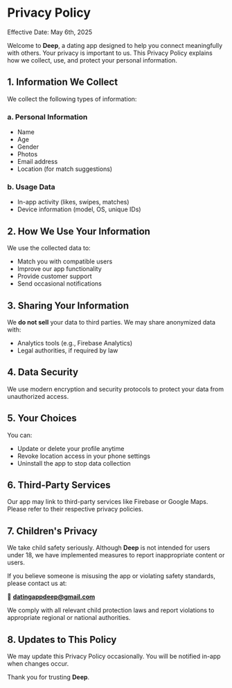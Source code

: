 # Privacy Policy

Effective Date: May 6th, 2025

Welcome to **Deep**, a dating app designed to help you connect meaningfully with others. Your privacy is important to us. This Privacy Policy explains how we collect, use, and protect your personal information.

## 1. Information We Collect

We collect the following types of information:

### a. Personal Information
- Name
- Age
- Gender
- Photos
- Email address
- Location (for match suggestions)

### b. Usage Data
- In-app activity (likes, swipes, matches)
- Device information (model, OS, unique IDs)

## 2. How We Use Your Information

We use the collected data to:
- Match you with compatible users
- Improve our app functionality
- Provide customer support
- Send occasional notifications

## 3. Sharing Your Information

We **do not sell** your data to third parties. We may share anonymized data with:
- Analytics tools (e.g., Firebase Analytics)
- Legal authorities, if required by law

## 4. Data Security

We use modern encryption and security protocols to protect your data from unauthorized access.

## 5. Your Choices

You can:
- Update or delete your profile anytime
- Revoke location access in your phone settings
- Uninstall the app to stop data collection

## 6. Third-Party Services

Our app may link to third-party services like Firebase or Google Maps. Please refer to their respective privacy policies.

## 7. Children's Privacy

We take child safety seriously. Although **Deep** is not intended for users under 18, we have implemented measures to report inappropriate content or users.

If you believe someone is misusing the app or violating safety standards, please contact us at:

📧 **datingappdeep@gmail.com**

We comply with all relevant child protection laws and report violations to appropriate regional or national authorities.

## 8. Updates to This Policy

We may update this Privacy Policy occasionally. You will be notified in-app when changes occur.

Thank you for trusting **Deep**.
